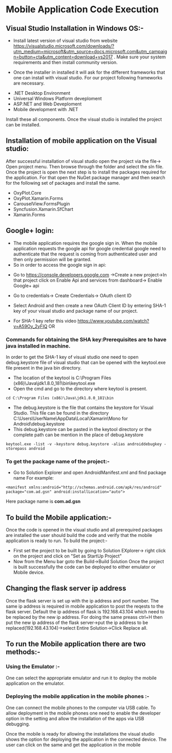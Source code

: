 # Mobile Application Code Execution
## Visual Studio Installation in Windows OS:-
* Install latest version of visual studio from website https://visualstudio.microsoft.com/downloads/?utm_medium=microsoft&utm_source=docs.microsoft.com&utm_campaign=button+cta&utm_content=download+vs2017 . Make sure your system requirements and then install community version.


* Once the installer in installed it will ask for the different frameworks that one can install with visual studio. For our project following frameworks are necessary.
- .NET Desktop Environment
- Universal Windows Platform deveploment  
- ASP.NET and Web Deveploment
- Mobile development with .NET

Install these all components.
Once the visual studio is installed the project can be installed.

## Installation of mobile application on the Visual studio:
After successful installation of visual studio open the project via the file-> Open project menu. Then browse through the folder and select the sln file. 
Once the project is open the next step is to install the packages required for the application. For that open the NuGet package manager and then search for the following set of packages and install the same.
* OxyPlot.Core
* OxyPlot.Xamarin.Forms 
* CarouselView.FormsPlugin
* Syncfusion.Xamarin.SfChart
* Xamarin.Forms

## Google+ login:
* The mobile application requires the google sign in. When the mobile application requests the google api for google credential google need to authenticate that the request is coming from authenticated user and then only permission will be granted.
* So in order to access the google sign in api:
- Go to https://console.developers.google.com ->Create a new project->In that project click on Enable Api and services from dashboard-> Enable Google+ api 
- Go to credentials-> Create Credentials-> OAuth client ID


- Select Android and then create a new OAuth Client ID by entering SHA-1 key of your visual studio and package name of our project.


- For SHA-1 key refer this video https://www.youtube.com/watch?v=A59Oy_2yFIQ 
OR
### Commands for obtaining the SHA key:Prerequisites are to have java installed in machine.
In order to get the SHA-1 key of visual studio one need to open debug.keystore file of visual studio that can be opened with the keytool.exe file present in the java bin directory. 

* The location of the keytool is C:\Program Files (x86)\Java\jdk1.8.0_181\bin\keytool.exe
* Open the cmd and go to the directory where keytool is present.
```
cd C:\Program Files (x86)\Java\jdk1.8.0_181\bin
```
* The debug.keystore is the file that contains the keystore for Visual Studio. This file can be found in the directory C:\Users\UserName\AppData\Local\Xamarin\Mono for Android\debug.keystore
* This debug.keystore can be pasted in the keytool directory or the complete path can be mention in the place of debug.keystore 
```
keytool.exe -list -v -keystore debug.keystore -alias androiddebugkey -storepass android
```

### To get the package name of the project:-
* Go to Solution Explorer and open AndroidManifest.xml and find package name
For example:
```
<manifest xmlns:android="http://schemas.android.com/apk/res/android" package="com.ad.gsn" android:installLocation="auto">
```
Here package name is **com.ad.gsn**

## To build the Mobile application:-
Once the code is opened in the visual studio and all prerequired packages are installed the user should build the code and verify that the mobile application is ready to run.
To build the project:-
* First set the project to be built by going to Solution EXplorer-> right click on the project and click on "Set as StartUp Project"
* Now from the Menu bar goto the Build->Build Solution
Once the project is built successfully the code can be deployed to either emulator or Mobile device.

## Changing the flask server ip address
Once the flask server is set up with the ip address and port number. The same ip address is required in mobile application to post the reqests to the flask server.
Default the ip address of flask is 192.168.43.104 which need to be replaced by the new ip address.
For doing the same preass ctrl+H then put the new ip address of the flask server->put the ip address to be replaced(192.168.43.104)->select Entire Solution->Click Replace all.

## To run the Mobile application there are two methods:-
### Using the Emulator :-
One can select the appropriate emulator and run it to deploy the mobile application on the emulator.

### Deploying the mobile application in the mobile phones :- 
One can connect the mobile phones to the computer via USB cable. 
To allow deployment in the mobile phones one need to enable the developer option in the setting and allow the installation of the apps via USB debugging. 

Once the mobile is ready for allowing the installations the visual studio shows the option for deploying the application in the connected device. The user can click on the same and get the application in the mobile
